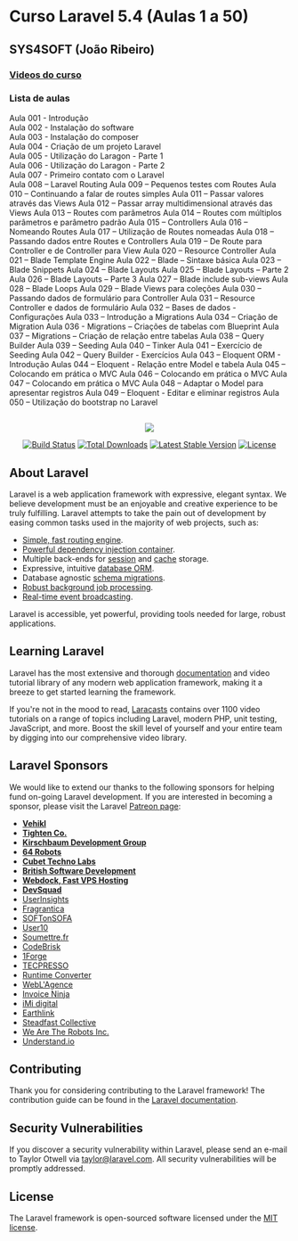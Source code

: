# Curso Laravel 5.4 (Aulas 1 a 50)
## SYS4SOFT (João Ribeiro)

### [Videos do curso](https://www.youtube.com/watch?v=0T5gM1WRNsY&list=PLXik_5Br-zO893qVjjP7a4qg4NYrl33w1&index=1)

### Lista de aulas  

Aula 001 - Introdução  
Aula 002 - Instalação do software  
Aula 003 - Instalação do composer  
Aula 004 - Criação de um projeto Laravel  
Aula 005 - Utilização do Laragon - Parte 1  
Aula 006 - Utilização do Laragon - Parte 2  
Aula 007 - Primeiro contato com o Laravel  
Aula 008 – Laravel Routing
Aula 009 – Pequenos testes com Routes
Aula 010 – Continuando a falar de routes simples
Aula 011 – Passar valores através das Views
Aula 012 – Passar array multidimensional através das Views
Aula 013 – Routes com parâmetros
Aula 014 – Routes com múltiplos parâmetros e parâmetro padrão
Aula 015 – Controllers
Aula 016 – Nomeando Routes
Aula 017 – Utilização de Routes nomeadas
Aula 018 – Passando dados entre Routes e Controllers
Aula 019 – De Route para Controller e de Controller para View
Aula 020 – Resource Controller
Aula 021 – Blade Template Engine
Aula 022 – Blade – Sintaxe básica
Aula 023 – Blade Snippets
Aula 024 – Blade Layouts
Aula 025 – Blade Layouts – Parte 2
Aula 026 – Blade Layouts – Parte 3
Aula 027 – Blade include sub-views
Aula 028 – Blade Loops
Aula 029 – Blade Views para coleções
Aula 030 – Passando dados de formulário para Controller
Aula 031 – Resource Controller e dados de formulário
Aula 032 – Bases de dados - Configurações
Aula 033 – Introdução a Migrations
Aula 034 – Criação de Migration
Aula 036 - Migrations – Criações de tabelas com Blueprint
Aula 037 – Migrations – Criação de relação entre tabelas
Aula 038 – Query Builder
Aula 039 – Seeding
Aula 040 – Tinker
Aula 041 – Exercício de Seeding
Aula 042 – Query Builder - Exercícios
Aula 043 – Eloquent ORM - Introdução
Aulas 044 – Eloquent - Relação entre Model e tabela
Aula 045 – Colocando em prática o MVC
Aula 046 – Colocando em prática o MVC
Aula 047 – Colocando em prática o MVC
Aula 048 – Adaptar o Model para apresentar registros
Aula 049 – Eloquent - Editar e eliminar registros
Aula 050 – Utilização do bootstrap no Laravel

##

<p align="center"><img src="https://laravel.com/assets/img/components/logo-laravel.svg"></p>

<p align="center">
<a href="https://travis-ci.org/laravel/framework"><img src="https://travis-ci.org/laravel/framework.svg" alt="Build Status"></a>
<a href="https://packagist.org/packages/laravel/framework"><img src="https://poser.pugx.org/laravel/framework/d/total.svg" alt="Total Downloads"></a>
<a href="https://packagist.org/packages/laravel/framework"><img src="https://poser.pugx.org/laravel/framework/v/stable.svg" alt="Latest Stable Version"></a>
<a href="https://packagist.org/packages/laravel/framework"><img src="https://poser.pugx.org/laravel/framework/license.svg" alt="License"></a>
</p>

## About Laravel

Laravel is a web application framework with expressive, elegant syntax. We believe development must be an enjoyable and creative experience to be truly fulfilling. Laravel attempts to take the pain out of development by easing common tasks used in the majority of web projects, such as:

- [Simple, fast routing engine](https://laravel.com/docs/routing).
- [Powerful dependency injection container](https://laravel.com/docs/container).
- Multiple back-ends for [session](https://laravel.com/docs/session) and [cache](https://laravel.com/docs/cache) storage.
- Expressive, intuitive [database ORM](https://laravel.com/docs/eloquent).
- Database agnostic [schema migrations](https://laravel.com/docs/migrations).
- [Robust background job processing](https://laravel.com/docs/queues).
- [Real-time event broadcasting](https://laravel.com/docs/broadcasting).

Laravel is accessible, yet powerful, providing tools needed for large, robust applications.

## Learning Laravel

Laravel has the most extensive and thorough [documentation](https://laravel.com/docs) and video tutorial library of any modern web application framework, making it a breeze to get started learning the framework.

If you're not in the mood to read, [Laracasts](https://laracasts.com) contains over 1100 video tutorials on a range of topics including Laravel, modern PHP, unit testing, JavaScript, and more. Boost the skill level of yourself and your entire team by digging into our comprehensive video library.

## Laravel Sponsors

We would like to extend our thanks to the following sponsors for helping fund on-going Laravel development. If you are interested in becoming a sponsor, please visit the Laravel [Patreon page](https://patreon.com/taylorotwell):

- **[Vehikl](https://vehikl.com/)**
- **[Tighten Co.](https://tighten.co)**
- **[Kirschbaum Development Group](https://kirschbaumdevelopment.com)**
- **[64 Robots](https://64robots.com)**
- **[Cubet Techno Labs](https://cubettech.com)**
- **[British Software Development](https://www.britishsoftware.co)**
- **[Webdock, Fast VPS Hosting](https://www.webdock.io/en)**
- **[DevSquad](https://devsquad.com)**
- [UserInsights](https://userinsights.com)
- [Fragrantica](https://www.fragrantica.com)
- [SOFTonSOFA](https://softonsofa.com/)
- [User10](https://user10.com)
- [Soumettre.fr](https://soumettre.fr/)
- [CodeBrisk](https://codebrisk.com)
- [1Forge](https://1forge.com)
- [TECPRESSO](https://tecpresso.co.jp/)
- [Runtime Converter](http://runtimeconverter.com/)
- [WebL'Agence](https://weblagence.com/)
- [Invoice Ninja](https://www.invoiceninja.com)
- [iMi digital](https://www.imi-digital.de/)
- [Earthlink](https://www.earthlink.ro/)
- [Steadfast Collective](https://steadfastcollective.com/)
- [We Are The Robots Inc.](https://watr.mx/)
- [Understand.io](https://www.understand.io/)

## Contributing

Thank you for considering contributing to the Laravel framework! The contribution guide can be found in the [Laravel documentation](https://laravel.com/docs/contributions).

## Security Vulnerabilities

If you discover a security vulnerability within Laravel, please send an e-mail to Taylor Otwell via [taylor@laravel.com](mailto:taylor@laravel.com). All security vulnerabilities will be promptly addressed.

## License

The Laravel framework is open-sourced software licensed under the [MIT license](https://opensource.org/licenses/MIT).
